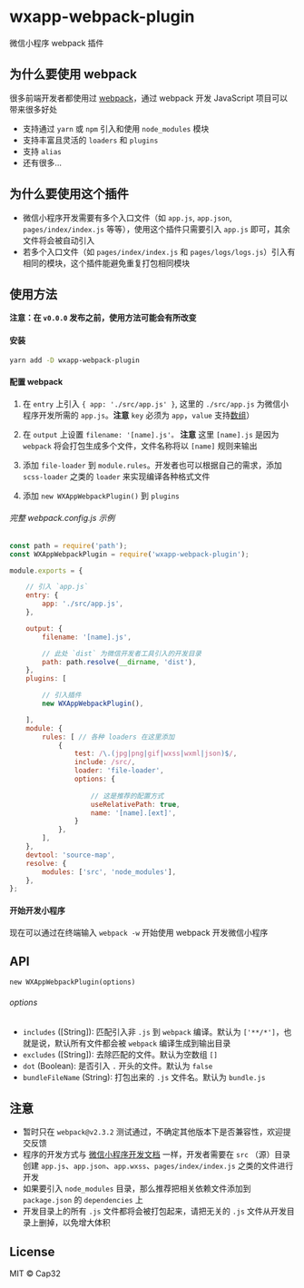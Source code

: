 # wxapp-webpack-plugin
微信小程序 webpack 插件


## 为什么要使用 webpack

很多前端开发者都使用过 [webpack](https://webpack.js.org/)，通过 webpack 开发 JavaScript 项目可以带来很多好处

- 支持通过 `yarn` 或 `npm` 引入和使用 `node_modules` 模块
- 支持丰富且灵活的 `loaders` 和 `plugins`
- 支持 `alias`
- 还有很多...


## 为什么要使用这个插件

- 微信小程序开发需要有多个入口文件（如 `app.js`, `app.json`, `pages/index/index.js` 等等），使用这个插件只需要引入 `app.js` 即可，其余文件将会被自动引入
- 若多个入口文件（如 `pages/index/index.js` 和 `pages/logs/logs.js`）引入有相同的模块，这个插件能避免重复打包相同模块


## 使用方法

**注意：在 `v0.0.0` 发布之前，使用方法可能会有所改变**

#### 安装

```bash
yarn add -D wxapp-webpack-plugin
```

#### 配置 webpack

1. 在 `entry` 上引入 `{ app: './src/app.js' }`, 这里的 `./src/app.js` 为微信小程序开发所需的 `app.js`。**注意** `key` 必须为 `app`，`value` 支持[数组](https://webpack.js.org/configuration/entry-context/#entry)）

2. 在 `output` 上设置 `filename: '[name].js'。` **注意** 这里 `[name].js` 是因为 `webpack` 将会打包生成多个文件，文件名称将以 `[name]` 规则来输出

3. 添加 `file-loader` 到 `module.rules`。开发者也可以根据自己的需求，添加 `scss-loader` 之类的 `loader` 来实现编译各种格式文件

4. 添加 `new WXAppWebpackPlugin()` 到 `plugins`

###### 完整 webpack.config.js 示例

```js
const path = require('path');
const WXAppWebpackPlugin = require('wxapp-webpack-plugin');

module.exports = {

    // 引入 `app.js`
    entry: {
        app: './src/app.js',
    },

    output: {
        filename: '[name].js',

        // 此处 `dist` 为微信开发者工具引入的开发目录
        path: path.resolve(__dirname, 'dist'),
    },
    plugins: [

        // 引入插件
        new WXAppWebpackPlugin(),

    ],
    module: {
        rules: [ // 各种 loaders 在这里添加
            {
                test: /\.(jpg|png|gif|wxss|wxml|json)$/,
                include: /src/,
                loader: 'file-loader',
                options: {
                
                    // 这是推荐的配置方式
                    useRelativePath: true,
                    name: '[name].[ext]',
                }
            },
        ],
    },
    devtool: 'source-map',
    resolve: {
        modules: ['src', 'node_modules'],
    },
};
```

#### 开始开发小程序

现在可以通过在终端输入 `webpack -w` 开始使用 webpack 开发微信小程序


## API

`new WXAppWebpackPlugin(options)`

###### options

- `includes` ([String]): 匹配引入非 `.js` 到 `webpack` 编译。默认为 `['**/*']`，也就是说，默认所有文件都会被 `webpack` 编译生成到输出目录
- `excludes` ([String]): 去除匹配的文件。默认为空数组 `[]`
- `dot` (Boolean): 是否引入 `.` 开头的文件。默认为 `false`
- `bundleFileName` (String): 打包出来的 `.js` 文件名。默认为 `bundle.js`


## 注意

- 暂时只在 `webpack@v2.3.2` 测试通过，不确定其他版本下是否兼容性，欢迎提交反馈
- 程序的开发方式与 [微信小程序开发文档](https://mp.weixin.qq.com/debug/wxadoc/dev/) 一样，开发者需要在 `src` （源）目录创建 `app.js`、`app.json`、`app.wxss`、`pages/index/index.js` 之类的文件进行开发
- 如果要引入 `node_modules` 目录，那么推荐把相关依赖文件添加到 `package.json` 的 `dependencies` 上
- 开发目录上的所有 `.js` 文件都将会被打包起来，请把无关的 `.js` 文件从开发目录上删掉，以免增大体积


## License

MIT © Cap32
